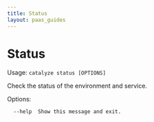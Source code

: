 ```yaml
---
title: Status
layout: paas_guides
---
```


# Status

Usage: `catalyze status [OPTIONS]`

  Check the status of the environment and service.

Options:

```
  --help  Show this message and exit.
```